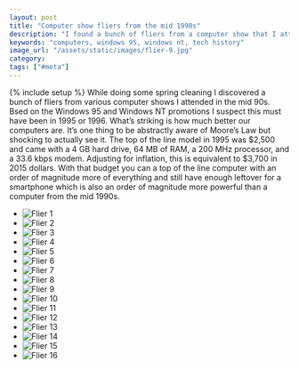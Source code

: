 ```yaml
---
layout: post
title: "Computer show fliers from the mid 1990s"
description: "I found a bunch of fliers from a computer show that I attended in the mid 1990s. It's crazy to see how much better computers are these days."
keywords: "computers, windows 95, windows nt, tech history"
image_url: "/assets/static/images/flier-9.jpg"
category:
tags: ["#meta"]
---
```

{% include setup %}
While doing some spring cleaning I discovered a bunch of fliers from various computer shows I attended in the mid 90s. Bsed on the Windows 95 and Windows NT promotions I suspect this must have been in 1995 or 1996. What’s striking is how much better our computers are. It’s one thing to be abstractly aware of Moore’s Law but shocking to actually see it. The top of the line model in 1995 was $2,500 and came with a 4 GB hard drive, 64 MB of RAM, a 200 MHz processor, and a 33.6 kbps modem. Adjusting for inflation, this is equivalent to $3,700 in 2015 dollars. With that budget you can a top of the line computer with an order of magnitude more of everything and still have enough leftover for a smartphone which is also an order of magnitude more powerful than a computer from the mid 1990s.

<ul class="thumbnails">

  <li class="span8">
    <div class="thumbnail">
      <img src="{{ IMG_PATH }}flier-1.jpg" alt="Flier 1" />
    </div>
  </li>

  <li class="span8">
    <div class="thumbnail">
      <img src="{{ IMG_PATH }}flier-2.jpg" alt="Flier 2" />
    </div>
  </li>

  <li class="span8">
    <div class="thumbnail">
      <img src="{{ IMG_PATH }}flier-3.jpg" alt="Flier 3" />
    </div>
  </li>

  <li class="span8">
    <div class="thumbnail">
      <img src="{{ IMG_PATH }}flier-4.jpg" alt="Flier 4" />
    </div>
  </li>

  <li class="span8">
    <div class="thumbnail">
      <img src="{{ IMG_PATH }}flier-5.jpg" alt="Flier 5" />
    </div>
  </li>

  <li class="span8">
    <div class="thumbnail">
      <img src="{{ IMG_PATH }}flier-6.jpg" alt="Flier 6" />
    </div>
  </li>

  <li class="span8">
    <div class="thumbnail">
      <img src="{{ IMG_PATH }}flier-7.jpg" alt="Flier 7" />
    </div>
  </li>

  <li class="span8">
    <div class="thumbnail">
      <img src="{{ IMG_PATH }}flier-8.jpg" alt="Flier 8" />
    </div>
  </li>

  <li class="span8">
    <div class="thumbnail">
      <img src="{{ IMG_PATH }}flier-9.jpg" alt="Flier 9" />
    </div>
  </li>

  <li class="span8">
    <div class="thumbnail">
      <img src="{{ IMG_PATH }}flier-10.jpg" alt="Flier 10" />
    </div>
  </li>

  <li class="span8">
    <div class="thumbnail">
      <img src="{{ IMG_PATH }}flier-11.jpg" alt="Flier 11" />
    </div>
  </li>

  <li class="span8">
    <div class="thumbnail">
      <img src="{{ IMG_PATH }}flier-12.jpg" alt="Flier 12" />
    </div>
  </li>

  <li class="span8">
    <div class="thumbnail">
      <img src="{{ IMG_PATH }}flier-13.jpg" alt="Flier 13" />
    </div>
  </li>

  <li class="span8">
    <div class="thumbnail">
      <img src="{{ IMG_PATH }}flier-14.jpg" alt="Flier 14" />
    </div>
  </li>

  <li class="span8">
    <div class="thumbnail">
      <img src="{{ IMG_PATH }}flier-15.jpg" alt="Flier 15" />
    </div>
  </li>

  <li class="span8">
    <div class="thumbnail">
      <img src="{{ IMG_PATH }}flier-16.jpg" alt="Flier 16" />
    </div>
  </li>
</ul>
